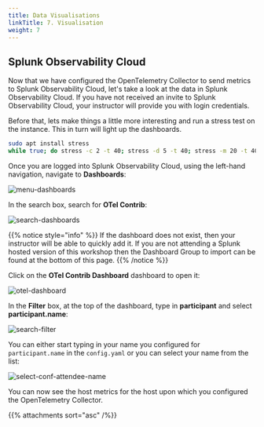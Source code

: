 ```yaml
---
title: Data Visualisations
linkTitle: 7. Visualisation
weight: 7
---
```


## Splunk Observability Cloud

Now that we have configured the OpenTelemetry Collector to send metrics to Splunk Observability Cloud, let's take a look at the data in Splunk Observability Cloud. If you have not received an invite to Splunk Observability Cloud, your instructor will provide you with login credentials.

Before that, lets make things a little more interesting and run a stress test on the instance. This in turn will light up the dashboards.

``` bash
sudo apt install stress
while true; do stress -c 2 -t 40; stress -d 5 -t 40; stress -m 20 -t 40; done
```

Once you are logged into Splunk Observability Cloud, using the left-hand navigation, navigate to **Dashboards**:

![menu-dashboards](../images/menu-dashboards.png)

In the search box, search for **OTel Contrib**:

![search-dashboards](../images/search-dashboards.png)

{{% notice style="info" %}}
If the dashboard does not exist, then your instructor will be able to quickly add it. If you are not attending a Splunk hosted version of this workshop then the Dashboard Group to import can be found at the bottom of this page.
{{% /notice %}}

Click on the **OTel Contrib Dashboard** dashboard to open it:

![otel-dashboard](../images/otel-dashboard.png)

In the **Filter** box, at the top of the dashboard, type in **participant** and select **participant.name**:

![search-filter](../images/search-filter.png)

You can either start typing in your name you configured for `participant.name` in the `config.yaml` or you can select your name from the list:

![select-conf-attendee-name](../images/select-participant-name.png)

You can now see the host metrics for the host upon which you configured the OpenTelemetry Collector.

{{% attachments sort="asc" /%}}

